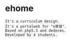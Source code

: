# ehome
    It's a curriculum design.
    It's a portalweb for "e家装".
    Based on php5.3 and dedecms.
    Developed by 4 students.

